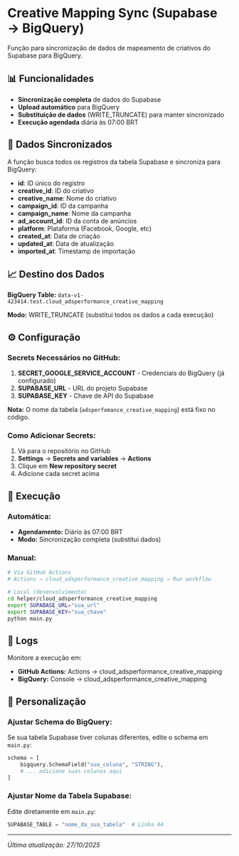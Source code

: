 # Creative Mapping Sync (Supabase → BigQuery)

Função para sincronização de dados de mapeamento de criativos do Supabase para BigQuery.

## 📊 Funcionalidades

- **Sincronização completa** de dados do Supabase
- **Upload automático** para BigQuery
- **Substituição de dados** (WRITE_TRUNCATE) para manter sincronizado
- **Execução agendada** diária às 07:00 BRT

## 🎯 Dados Sincronizados

A função busca todos os registros da tabela Supabase e sincroniza para BigQuery:

- **id**: ID único do registro
- **creative_id**: ID do criativo
- **creative_name**: Nome do criativo
- **campaign_id**: ID da campanha
- **campaign_name**: Nome da campanha
- **ad_account_id**: ID da conta de anúncios
- **platform**: Plataforma (Facebook, Google, etc)
- **created_at**: Data de criação
- **updated_at**: Data de atualização
- **imported_at**: Timestamp de importação

## 📈 Destino dos Dados

**BigQuery Table:** `data-v1-423414.test.cloud_adsperformance_creative_mapping`

**Modo:** WRITE_TRUNCATE (substitui todos os dados a cada execução)

## ⚙️ Configuração

### Secrets Necessários no GitHub:

1. **SECRET_GOOGLE_SERVICE_ACCOUNT** - Credenciais do BigQuery (já configurado)
2. **SUPABASE_URL** - URL do projeto Supabase
3. **SUPABASE_KEY** - Chave de API do Supabase

**Nota:** O nome da tabela (`adsperfomance_creative_mapping`) está fixo no código.

### Como Adicionar Secrets:

1. Vá para o repositório no GitHub
2. **Settings** → **Secrets and variables** → **Actions**
3. Clique em **New repository secret**
4. Adicione cada secret acima

## 🚀 Execução

### Automática:
- **Agendamento:** Diário às 07:00 BRT
- **Modo:** Sincronização completa (substitui dados)

### Manual:
```bash
# Via GitHub Actions
# Actions → cloud_adsperformance_creative_mapping → Run workflow

# Local (desenvolvimento)
cd helper/cloud_adsperformance_creative_mapping
export SUPABASE_URL="sua_url"
export SUPABASE_KEY="sua_chave"
python main.py
```

## 📝 Logs

Monitore a execução em:
- **GitHub Actions:** Actions → cloud_adsperformance_creative_mapping
- **BigQuery:** Console → cloud_adsperformance_creative_mapping

## 🔧 Personalização

### Ajustar Schema do BigQuery:

Se sua tabela Supabase tiver colunas diferentes, edite o schema em `main.py`:

```python
schema = [
    bigquery.SchemaField("sua_coluna", "STRING"),
    # ... adicione suas colunas aqui
]
```

### Ajustar Nome da Tabela Supabase:

Edite diretamente em `main.py`:

```python
SUPABASE_TABLE = "nome_da_sua_tabela"  # Linha 44
```

---
*Última atualização: 27/10/2025*

